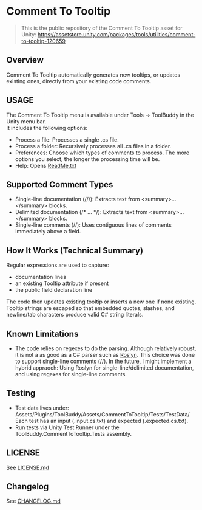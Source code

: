 # Comment To Tooltip

> This is the public repository of the Comment To Tooltip asset for Unity: https://assetstore.unity.com/packages/tools/utilities/comment-to-tooltip-120659

## Overview
Comment To Tooltip automatically generates new tooltips, or updates existing ones, directly from your existing code comments.

## USAGE

The Comment To Tooltip menu is available under Tools -> ToolBuddy in the Unity menu bar.  
It includes the following options:  
  * Process a file: Processes a single .cs file.  
  * Process a folder: Recursively processes all .cs files in a folder.  
  * Preferences: Choose which types of comments to process. The more options you select, the longer the processing time will be.  
  * Help: Opens [ReadMe.txt](Assets/Plugins/ToolBuddy/Assets/CommentToTooltip/ReadMe.txt)

## Supported Comment Types

- Single-line documentation (///): Extracts text from \<summary\>…\</summary\> blocks.
- Delimited documentation (/* … */): Extracts text from \<summary\>…</summary\> blocks.
- Single-line comments (//): Uses contiguous lines of comments immediately above a field.

## How It Works (Technical Summary)

Regular expressions are used to capture:
- documentation lines
- an existing Tooltip attribute if present
- the public field declaration line

The code then updates existing tooltip or inserts a new one if none existing. Tooltip strings are escaped so that embedded quotes, slashes, and newline/tab characters produce valid C# string literals.

## Known Limitations

- The code relies on regexes to do the parsing. Although relatively robust, it is not a as good as a C# parser such as [Roslyn](https://github.com/dotnet/roslyn). This choice was done to support single-line comments (//). In the future, I might implement a hybrid appraoch: Using Roslyn for single-line/delimited documentation, and using regexes for single-line comments.

## Testing

- Test data lives under:
  Assets/Plugins/ToolBuddy/Assets/CommentToTooltip/Tests/TestData/
  Each test has an input (.input.cs.txt) and expected (.expected.cs.txt).
- Run tests via Unity Test Runner under the ToolBuddy.CommentToTooltip.Tests assembly.

## LICENSE

See [LICENSE.md](LICENSE.md)

## Changelog

See [CHANGELOG.md](Assets/Plugins/ToolBuddy/Assets/CommentToTooltip/CHANGELOG.md)
